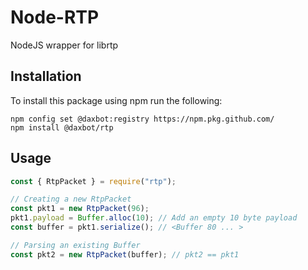 # Node-RTP

NodeJS wrapper for librtp

## Installation

To install this package using npm run the following:

    npm config set @daxbot:registry https://npm.pkg.github.com/
    npm install @daxbot/rtp

## Usage

```js
const { RtpPacket } = require("rtp");

// Creating a new RtpPacket
const pkt1 = new RtpPacket(96);
pkt1.payload = Buffer.alloc(10); // Add an empty 10 byte payload
const buffer = pkt1.serialize(); // <Buffer 80 ... >

// Parsing an existing Buffer
const pkt2 = new RtpPacket(buffer); // pkt2 == pkt1
```